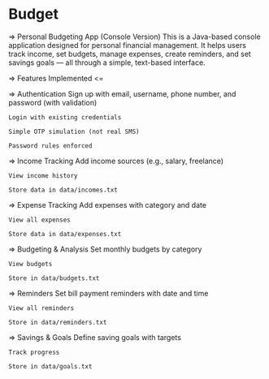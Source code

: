 # Budget
=> Personal Budgeting App (Console Version)
    This is a Java-based console application designed for personal financial management. It helps users track income, set budgets, manage expenses, create reminders, and set savings goals — all through a simple, text-based interface.

=> Features Implemented <=

=> Authentication
    Sign up with email, username, phone number, and password (with validation)

    Login with existing credentials

    Simple OTP simulation (not real SMS)

    Password rules enforced

=> Income Tracking
    Add income sources (e.g., salary, freelance)

    View income history

    Store data in data/incomes.txt

=> Expense Tracking
    Add expenses with category and date

    View all expenses

    Store data in data/expenses.txt

=> Budgeting & Analysis
    Set monthly budgets by category

    View budgets

    Store in data/budgets.txt

=> Reminders
    Set bill payment reminders with date and time

    View all reminders

    Store in data/reminders.txt

=> Savings & Goals
    Define saving goals with targets

    Track progress

    Store in data/goals.txt
